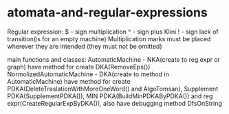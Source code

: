 # atomata-and-regular-expressions


Regular expression:
$ - sign multiplication
^ - sign plus Klini
! - sign lack of transition(is for an empty machine)
Multiplication marks must be placed wherever they are intended (they must not be omitted)

main functions and classes:
AutomaticMachine - NKA(create to reg expr or graph) have method for create DKA(RemoveEps())
NormolizedAutomaticMachine - DKA(create to method in AutomaticMachine) have method for create PDKA(DeleteTraslationWithMoreOneWord() and AlgoTomsan), Supplement PDKA(SupplementPDKA()), MIN PDKA(BuildMinPDKAByPDKA()) and reg expr(CreateRegularExpByDKA()), also have debugging method DfsOnString

